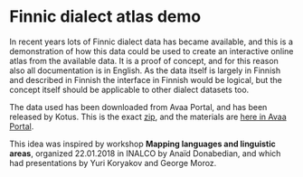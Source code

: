 # Finnic dialect atlas demo

In recent years lots of Finnic dialect data has became available, and this is a demonstration of how this data could be used to create an interactive online atlas from the available data. It is a proof of concept, and for this reason also all documentation is in English. As the data itself is largely in Finnish and described in Finnish the interface in Finnish would be logical, but the concept itself should be applicable to other dialect datasets too.

The data used has been downloaded from Avaa Portal, and has been released by Kotus. This is the exact [zip](http://avaa.tdata.fi/adata/kotus/kettunen.zip), and the materials are [here in Avaa Portal](https://avaa.tdata.fi/web/kotus/aineistot).

This idea was inspired by workshop **Mapping languages and linguistic areas**, organized 22.01.2018 in INALCO by Anaïd Donabedian, and which had presentations by Yuri Koryakov and George Moroz.
